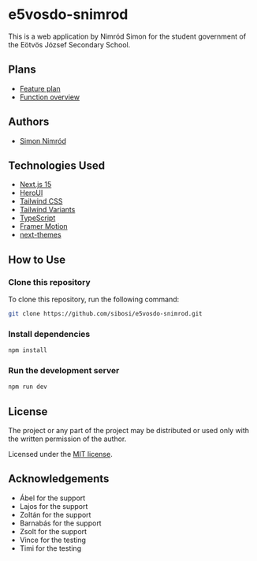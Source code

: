 # e5vosdo-snimrod

This is a web application by Nimród Simon for the student government of the Eötvös József Secondary School.

## Plans

- [Feature plan](https://github.com/orgs/e5vos/projects/3)
- [Function overview](https://miro.com/app/board/uXjVLCVqNv8=/?share_link_id=134031378556)

## Authors

- [Simon Nimród](https://www.github.com/sibosi)

## Technologies Used

- [Next.js 15](https://nextjs.org/docs/getting-started)
- [HeroUI](https://www.heroui.com/)
- [Tailwind CSS](https://tailwindcss.com/)
- [Tailwind Variants](https://tailwind-variants.org)
- [TypeScript](https://www.typescriptlang.org/)
- [Framer Motion](https://www.framer.com/motion/)
- [next-themes](https://github.com/pacocoursey/next-themes)

## How to Use

### Clone this repository

To clone this repository, run the following command:

```bash
git clone https://github.com/sibosi/e5vosdo-snimrod.git
```

### Install dependencies

```bash
npm install
```

### Run the development server

```bash
npm run dev
```

## License

The project or any part of the project may be distributed or used only with the written permission of the author.

Licensed under the [MIT license](https://github.com/heroui-inc/next-app-template/blob/main/LICENSE).

## Acknowledgements

- Ábel for the support
- Lajos for the support
- Zoltán for the support
- Barnabás for the support
- Zsolt for the support
- Vince for the testing
- Timi for the testing

